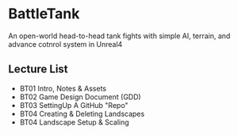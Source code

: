 # BattleTank
An open-world head-to-head tank fights with simple AI, terrain, and advance cotnrol system in Unreal4
## Lecture List
* BT01 Intro, Notes & Assets
* BT02 Game Design Document (GDD)
* BT03 SettingUp A GitHub "Repo"
* BT04 Creating & Deleting Landscapes
* BT04 Landscape Setup & Scaling
